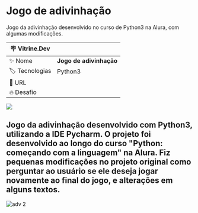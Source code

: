 # Jogo de adivinhação

Jogo da adivinhação desenvolvido no curso de Python3 na Alura, com algumas modificações.

| :placard: Vitrine.Dev |     |
| -------------  | --- |
| :sparkles: Nome        | **Jogo de adivinhação**
| :label: Tecnologias | Python3
| :rocket: URL         |
| :fire: Desafio     | 

<!-- Inserir imagem com a #vitrinedev ao final do link -->
![](https://user-images.githubusercontent.com/106929047/221652914-8f793539-9d80-42f6-a8f8-cc42daf6173f.png?text=imagem+lindona+do+meu+projeto#vitrinedev)

## Jogo da adivinhação desenvolvido com Python3, utilizando a IDE Pycharm. O projeto foi desenvolvido ao longo do curso "Python: começando com a linguagem" na Alura. Fiz pequenas modificações no projeto original como perguntar ao usuário se ele deseja jogar novamente ao final do jogo, e alterações em alguns textos.

![adv 2](https://user-images.githubusercontent.com/106929047/221652865-e15bc394-e2c4-4121-9f7b-a881b7b614de.png)
